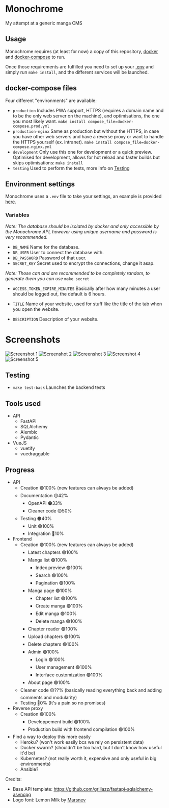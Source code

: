 # Monochrome
 My attempt at a generic manga CMS

## Usage
Monochrome requires (at least for now) a copy of this repository, [docker](https://docs.docker.com/engine/install/) 
and [docker-compose](https://docs.docker.com/compose/install/) to run.

Once those requirements are fulfilled you need to set up your [.env](#environment-settings) and simply run 
`make install`, and the different services will be launched.

## docker-compose files
Four different "environments" are available:
* `production` Includes PWA support, HTTPS (requires a domain name and to be the only web server on the machine),
  and optimisations, the one you most likely want. `make install compose_file=docker-compose.prod.yml`
* `production-nginx` Same as production but without the HTTPS, in case you have other web servers and
  have a reverse proxy or want to handle the HTTPS yourself (ex. intranet). `make install compose_file=docker-compose.nginx.yml`
* `development` Only use this one for development or a quick preview. Optimised for development, 
  allows for hot reload and faster builds but skips optimisations: `make install`
* `testing` Used to perform the tests, more info on [Testing](#testing)

## Environment settings
Monochrome uses a `.env` file to take your settings,
an example is provided [here](.env.example).

### Variables
*Note: The database should be isolated by docker and only accessible by the Monochrome API, however using 
unique username and password is very recommended.*

* `DB_NAME` Name for the database.
* `DB_USER` User to connect the database with.
* `DB_PASSWORD` Password of that user.
* `SECRET_KEY` Secret used to encrypt the connections, change it asap.

*Note: Those can and are recommended to be completely random, to generate them you can use* `make secret`

* `ACCESS_TOKEN_EXPIRE_MINUTES` Basically after how many minutes a user should be logged out, the default is 6 hours.

* `TITLE` Name of your website, used for stuff like the title of the tab when you open the website.
* `DESCRIPTION` Description of your website.

# Screenshots

![Screenshot 1](.github/assets/monochrome_1.png)
![Screenshot 2](.github/assets/monochrome_2.png)
![Screenshot 3](.github/assets/monochrome_3.png)
![Screenshot 4](.github/assets/monochrome_4.png)
![Screenshot 5](.github/assets/monochrome_5.png)

## Testing
- `make test-back` Launches the backend tests

## Tools used
* API
  * FastAPI
  * SQLAlchemy
  * Alembic
  * Pydantic
* VueJS
  * vuetify
  * vuedraggable

## Progress
* API
  * Creation 🟢100% (new features can always be added)
  * Documentation 🟡42%
    * OpenAPI 🟠33%
    * Cleaner code 🟡50%
  * Testing 🟠40%
    * Unit 🟢100%
    * Integration 🔴10%
* Frontend 
  * Creation 🟢100% (new features can always be added)
    * Latest chapters 🟢100%
    * Manga list 🟢100%
      * Index preview 🟢100%
      * Search 🟢100%
      * Pagination 🟢100%
    * Manga page 🟢100%
      * Chapter list 🟢100%
      * Create manga 🟢100%
      * Edit manga 🟢100%
      * Delete manga 🟢100%
    * Chapter reader 🟢100%
    * Upload chapters 🟢100%
    * Delete chapters 🟢100%
    * Admin 🟢100%
      * Login 🟢100%
      * User management 🟢100%
      * Interface customization 🟢100%
    * About page 🟢100%
  * Cleaner code 🟡??% (basically reading everything back and adding comments and modularity)
  * Testing 🔴0% (It's a pain so no promises)
* Reverse proxy 
  * Creation 🟢100%
    * Developpement build 🟢100%
    * Production build with frontend compilation 🟢100%
* Find a way to deploy this more easily
  * Heroku? (won't work easily bcs we rely on persistent data)
  * Docker swarm? (shouldn't be too hard, but I don't know how useful it'd be)
  * Kubernetes? (not really worth it, expensive and only useful in big environments)
  * Ansible?
  
Credits:
* Base API template: https://github.com/grillazz/fastapi-sqlalchemy-asyncpg
* Logo font: Lemon Milk by [Marsnev](https://marsnev.com/)
